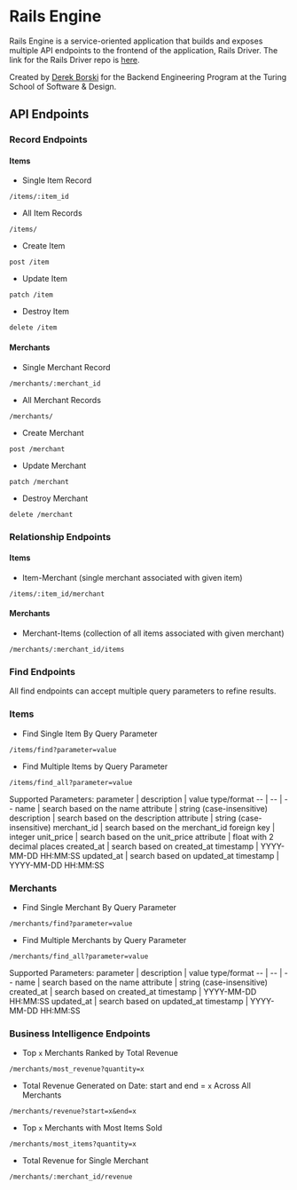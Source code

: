 # Rails Engine

Rails Engine is a service-oriented application that builds and exposes multiple API endpoints to the frontend of the application, Rails Driver. The link for the Rails Driver repo is [here](https://github.com/dborski/rails_driver).

Created by [Derek Borski](https://github.com/dborski) for the Backend Engineering Program at the Turing School of Software & Design.

## API Endpoints

### Record Endpoints

#### Items

- Single Item Record
```
/items/:item_id
```
- All Item Records
```
/items/
```
- Create Item
```
post /item
```
- Update Item
```
patch /item
```
- Destroy Item
```
delete /item
```

#### Merchants

- Single Merchant Record
```
/merchants/:merchant_id
```
- All Merchant Records
```
/merchants/
```
- Create Merchant
```
post /merchant
```
- Update Merchant
```
patch /merchant
```
- Destroy Merchant
```
delete /merchant
```

### Relationship Endpoints

#### Items

- Item-Merchant (single merchant associated with given item)
```
/items/:item_id/merchant
```

#### Merchants

- Merchant-Items (collection of all items associated with given merchant)
```
/merchants/:merchant_id/items
```

### Find Endpoints

All find endpoints can accept multiple query parameters to refine results.

### Items

- Find Single Item By Query Parameter
```
/items/find?parameter=value
```
- Find Multiple Items by Query Parameter
```
/items/find_all?parameter=value
```
Supported Parameters:
parameter | description | value type/format
-- | -- | --
name | search based on the name attribute | string (case-insensitive)
description | search based on the description attribute | string (case-insensitive)
merchant_id | search based on the merchant_id foreign key | integer
unit_price | search based on the unit_price attribute | float with 2 decimal places
created_at | search based on created_at timestamp | YYYY-MM-DD HH:MM:SS
updated_at | search based on updated_at timestamp | YYYY-MM-DD HH:MM:SS

### Merchants

- Find Single Merchant By Query Parameter
```
/merchants/find?parameter=value
```
- Find Multiple Merchants by Query Parameter
```
/merchants/find_all?parameter=value
```
Supported Parameters:
parameter | description | value type/format
-- | -- | --
name | search based on the name attribute | string (case-insensitive)
created_at | search based on created_at timestamp | YYYY-MM-DD HH:MM:SS
updated_at | search based on updated_at timestamp | YYYY-MM-DD HH:MM:SS

### Business Intelligence Endpoints

- Top `x` Merchants Ranked by Total Revenue
```
/merchants/most_revenue?quantity=x
```
- Total Revenue Generated on Date: start and end = `x` Across All Merchants
```
/merchants/revenue?start=x&end=x
```
- Top `x` Merchants with Most Items Sold
```
/merchants/most_items?quantity=x
```
- Total Revenue for Single Merchant
```
/merchants/:merchant_id/revenue
```
